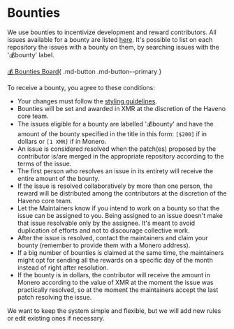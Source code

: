 # Bounties

We use bounties to incentivize development and reward contributors. All issues available for a bounty are listed [here](https://github.com/haveno-dex/haveno/issues?q=is%3Aissue%20state%3Aopen%20label%3A%F0%9F%92%B0bounty). It's possible to list on each repository the issues with a bounty on them, by searching issues with the '💰bounty' label.

[:moneybag: Bounties Board](https://github.com/haveno-dex/haveno/issues?q=is%3Aissue%20state%3Aopen%20label%3A%F0%9F%92%B0bounty){ .md-button .md-button--primary }

To receive a bounty, you agree to these conditions:

- Your changes must follow the [styling guidelines](contributor-guidelines.md).
- Bounties will be set and awarded in XMR at the discretion of the Haveno core team.
- The issues eligible for a bounty are labelled '💰bounty' and have the amount of the bounty specified in the title in this form: `[$200]` if in dollars or `[1 XMR]` if in Monero.
- An issue is considered resolved when the patch(es) proposed by the contributor is/are merged in the appropriate repository according to the terms of the issue.
- The first person who resolves an issue in its entirety will receive the entire amount of the bounty.
- If the issue is resolved collaboratively by more than one person, the reward will be distributed among the contributors at the discretion of the Haveno core team.
- Let the Maintainers know if you intend to work on a bounty so that the issue can be assigned to you. Being assigned to an issue doesn't make that issue resolvable only by the assignee. It's meant to avoid duplication of efforts and not to discourage collective work.
- After the issue is resolved, contact the maintainers and claim your bounty (remember to provide them with a Monero address).
- If a big number of bounties is claimed at the same time, the maintainers might opt for sending all the rewards on a specific day of the month instead of right after resolution.
- If the bounty is in dollars, the contributor will receive the amount in Monero according to the value of XMR at the moment the issue was practically resolved, so at the moment the maintainers accept the last patch resolving the issue.

We want to keep the system simple and flexible, but we will add new rules or edit existing ones if necessary.